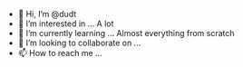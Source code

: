 - 👋 Hi, I’m @dudt
- 👀 I’m interested in ... A lot
- 🌱 I’m currently learning ... Almost everything from scratch
- 💞️ I’m looking to collaborate on ...
- 📫 How to reach me ...

<!---
dudt/dudt is a ✨ special ✨ repository because its `README.md` (this file) appears on your GitHub profile.
You can click the Preview link to take a look at your changes.
--->
